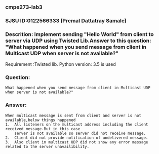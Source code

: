 ### cmpe273-lab3 
### SJSU ID:0122566333 (Premal Dattatray Samale)
### Descrition: Implement sending "Hello World" from client to server via UDP using Twisted Lib.Answer to this question: "What happened when you send message from client in Multicast UDP when server is not available?" 



Requirement :Twisted lib.
             Python version: 3.5 is used
            
### Question: 
    What happened when you send message from client in Multicast UDP 
    when server is not available?"
### Answer:  
    When multicast message is sent from client and server is not available,below things happened
    1.  All listeners on the multicast address including the client received message.But in this case 
        server is not available so server did not receive message.
    2.  Client did not provide notification of undelivered message.
    3.  Also client in multicast UDP did not show any error message related to the server unavailibility.
               








